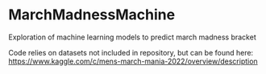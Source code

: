 # MarchMadnessMachine
Exploration of machine learning models to predict march madness bracket

Code relies on datasets not included in repository, but can be found here: https://www.kaggle.com/c/mens-march-mania-2022/overview/description
